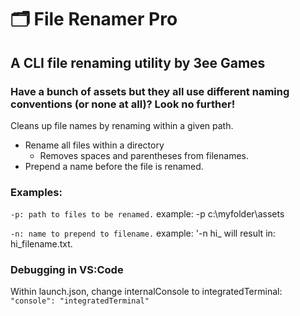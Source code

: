# 🗂 File Renamer Pro
## A CLI file renaming utility by 3ee Games
### Have a bunch of assets but they all use different naming conventions (or none at all)?  Look no further!

Cleans up file names by renaming within a given path.

- Rename all files within a directory
    - Removes spaces and parentheses from filenames.
- Prepend a name before the file is renamed.

### Examples:
`-p: path to files to be renamed.`
example: -p c:\myfolder\assets

`-n: name to prepend to filename.`
example: '-n hi_ will result in: hi_filename.txt.

### Debugging in VS:Code
Within launch.json, change internalConsole to integratedTerminal:
`"console": "integratedTerminal"`
